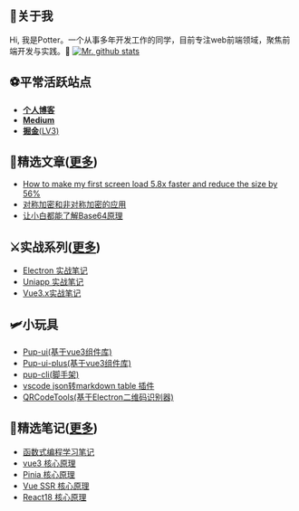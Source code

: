 <!--
**yxw007/yxw007** is a ✨ _special_ ✨ repository because its `README.md` (this file) appears on your GitHub profile.

Here are some ideas to get you started:

- 🔭 I’m currently working on ...
- 🌱 I’m currently learning ...
- 👯 I’m looking to collaborate on ...
- 🤔 I’m looking for help with ...
- 💬 Ask me about ...
- 📫 How to reach me: ...
- 😄 Pronouns: ...
- ⚡ Fun fact: ...
-->

## 🚀关于我 

Hi, 我是Potter。一个从事多年开发工作的同学，目前专注web前端领域，聚焦前端开发与实践。💪
[![Mr. github stats](https://github-readme-stats.vercel.app/api?username=yxw007)](https://vuescrolljs.yvescoding.org/)

## ⚽平常活跃站点
- [**个人博客**](https://yanxuewen.cn)
- [**Medium**](https://medium.com/@yxw007)
- [**掘金**(LV3)](https://juejin.cn/user/976022054640718)

## 🎇精选文章([更多](https://yanxuewen.cn))
- [How to make my first screen load 5.8x faster and reduce the size by 56%](https://medium.com/@yxw007/how-to-make-my-first-screen-load-584-faster-and-reduce-the-size-by-131-85351aa7bb4b)
- [对称加密和非对称加密的应用](https://juejin.cn/post/6913544153859096590)
- [让小白都能了解Base64原理](https://juejin.cn/post/7360528073631793163)

## ⚔实战系列([更多](https://yanxuewen.cn))
- [Electron 实战笔记](https://yanxuewen.cn/article/04-practic/Electron/Electron%20%E5%85%A5%E9%97%A8%E5%AE%9E%E6%88%98%2001%EF%BC%9A%E4%B8%BB%E8%BF%9B%E7%A8%8B%E4%B8%8E%E6%B8%B2%E6%9F%93%E8%BF%9B%E7%A8%8B%E9%80%9A%E4%BF%A1.html)
- [Uniapp 实战笔记](https://yanxuewen.cn/article/04-practic/Uniapp/UniApp02.html)
- [Vue3.x实战笔记](https://juejin.cn/column/6961211906866708517)

## 🛩小玩具
- [Pup-ui(基于vue3组件库)](https://github.com/yxw007/Pup-ui)
- [Pup-ui-plus(基于vue3组件库)](https://github.com/Pup007/pup-ui-plus)
- [pup-cli(脚手架)](https://github.com/yxw007/pup-cli)
- [vscode json转markdown table 插件](https://yanxuewen.cn/article/04-practic/vscode/%E5%AE%9E%E7%8E%B0%E4%B8%80%E4%B8%AA%E5%B0%86JSON%E8%BD%ACmarkdown%20table%E7%9A%84vscode%E6%8F%92%E4%BB%B6.html)
- [QRCodeTools(基于Electron二维码识别器)](https://github.com/yxw007/QRCodeTools)

## 🎉精选笔记([更多](https://yanxuewen.cn))
- [函数式编程学习笔记](https://yanxuewen.cn/ES6_Functional_Programming)
- [vue3 核心原理](https://yanxuewen.cn/article/03-framework/01-vue/vue3.x-%E5%93%8D%E5%BA%94%E5%BC%8F%E6%A0%B8%E5%BF%83%E5%8E%9F%E7%90%86.html)
- [Pinia 核心原理](https://yanxuewen.cn/article/03-framework/20-react/1.%E6%9B%B4%E6%96%B0%E9%98%9F%E5%88%97(%E6%9E%84%E5%BB%BA+%E5%A4%84%E7%90%86).html)
- [Vue SSR 核心原理](https://yanxuewen.cn/article/04-practic/Vue-ssr/01-vue-ssr-%E5%9F%BA%E6%9C%AC%E5%AE%9E%E7%8E%B0.html)
- [React18 核心原理](https://yanxuewen.cn/article/03-framework/20-react/1.%E6%9B%B4%E6%96%B0%E9%98%9F%E5%88%97(%E6%9E%84%E5%BB%BA+%E5%A4%84%E7%90%86).html)
